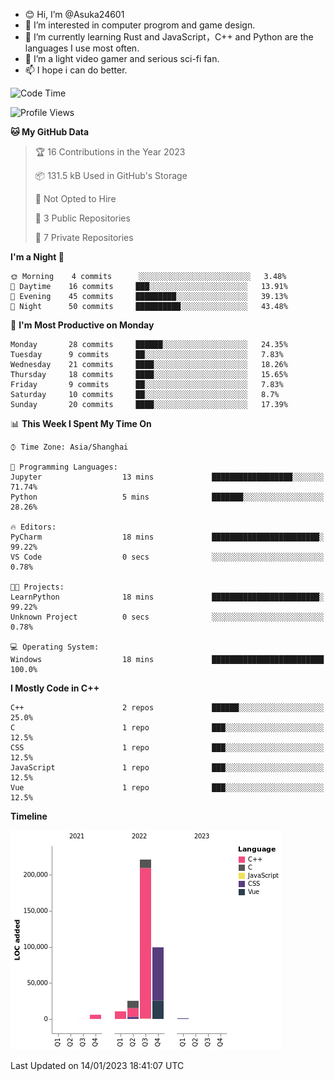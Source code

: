 - 😊 Hi, I’m @Asuka24601
- 👀 I’m interested in computer progrom and game design.
- 🌱 I’m currently learning Rust and JavaScript，C++ and Python are the languages I use most often.
- 💞️ I’m a light video gamer and serious sci-fi fan.
- 📫 I hope i can do better.

<!--START_SECTION:waka-->
![Code Time](http://img.shields.io/badge/Code%20Time-327%20hrs%2050%20mins-blue)

![Profile Views](http://img.shields.io/badge/Profile%20Views-156-blue)

**🐱 My GitHub Data** 

> 🏆 16 Contributions in the Year 2023
 > 
> 📦 131.5 kB Used in GitHub's Storage 
 > 
> 🚫 Not Opted to Hire
 > 
> 📜 3 Public Repositories 
 > 
> 🔑 7 Private Repositories  
 > 
**I'm a Night 🦉** 

```text
🌞 Morning    4 commits      ░░░░░░░░░░░░░░░░░░░░░░░░░   3.48% 
🌆 Daytime    16 commits     ███░░░░░░░░░░░░░░░░░░░░░░   13.91% 
🌃 Evening    45 commits     █████████░░░░░░░░░░░░░░░░   39.13% 
🌙 Night      50 commits     ██████████░░░░░░░░░░░░░░░   43.48%

```
📅 **I'm Most Productive on Monday** 

```text
Monday       28 commits     ██████░░░░░░░░░░░░░░░░░░░   24.35% 
Tuesday      9 commits      ██░░░░░░░░░░░░░░░░░░░░░░░   7.83% 
Wednesday    21 commits     ████░░░░░░░░░░░░░░░░░░░░░   18.26% 
Thursday     18 commits     ████░░░░░░░░░░░░░░░░░░░░░   15.65% 
Friday       9 commits      ██░░░░░░░░░░░░░░░░░░░░░░░   7.83% 
Saturday     10 commits     ██░░░░░░░░░░░░░░░░░░░░░░░   8.7% 
Sunday       20 commits     ████░░░░░░░░░░░░░░░░░░░░░   17.39%

```


📊 **This Week I Spent My Time On** 

```text
⌚︎ Time Zone: Asia/Shanghai

💬 Programming Languages: 
Jupyter                  13 mins             ██████████████████░░░░░░░   71.74% 
Python                   5 mins              ███████░░░░░░░░░░░░░░░░░░   28.26%

🔥 Editors: 
PyCharm                  18 mins             ████████████████████████░   99.22% 
VS Code                  0 secs              ░░░░░░░░░░░░░░░░░░░░░░░░░   0.78%

🐱‍💻 Projects: 
LearnPython              18 mins             ████████████████████████░   99.22% 
Unknown Project          0 secs              ░░░░░░░░░░░░░░░░░░░░░░░░░   0.78%

💻 Operating System: 
Windows                  18 mins             █████████████████████████   100.0%

```

**I Mostly Code in C++** 

```text
C++                      2 repos             ██████░░░░░░░░░░░░░░░░░░░   25.0% 
C                        1 repo              ███░░░░░░░░░░░░░░░░░░░░░░   12.5% 
CSS                      1 repo              ███░░░░░░░░░░░░░░░░░░░░░░   12.5% 
JavaScript               1 repo              ███░░░░░░░░░░░░░░░░░░░░░░   12.5% 
Vue                      1 repo              ███░░░░░░░░░░░░░░░░░░░░░░   12.5%

```


**Timeline**

![Chart not found](https://raw.githubusercontent.com/Asuka24601/Asuka24601/main/charts/bar_graph.png) 


 Last Updated on 14/01/2023 18:41:07 UTC
<!--END_SECTION:waka-->
